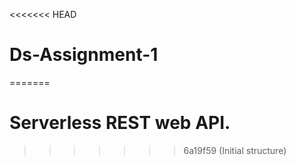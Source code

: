 <<<<<<< HEAD
# Ds-Assignment-1
=======
# Serverless REST web API.

>>>>>>> 6a19f59 (Initial structure)
